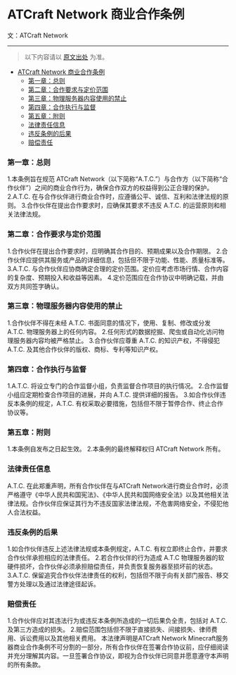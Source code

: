 # ATCraft Network 商业合作条例
文：ATCraft Network

-----

>
> 以下内容请以 [原文出处](https://docs.qq.com/doc/DSXV4ZHlRekF6VlFW) 为准。
> 

<!-- TOC -->
* [ATCraft Network 商业合作条例](#atcraft-network-商业合作条例)
    * [第一章：总则](#第一章总则)
    * [第二章：合作要求与定价范围](#第二章合作要求与定价范围)
    * [第三章：物理服务器内容使用的禁止](#第三章物理服务器内容使用的禁止)
    * [第四章：合作执行与监督](#第四章合作执行与监督)
    * [第五章：附则](#第五章附则)
    * [法律责任信息](#法律责任信息)
    * [违反条例的后果](#违反条例的后果)
    * [赔偿责任](#赔偿责任)
<!-- TOC -->

### 第一章：总则
1.本条例旨在规范 ATCraft Network（以下简称“A.T.C.”）与合作方（以下简称“合作伙伴”）之间的商业合作行为，确保合作双方的权益得到公正合理的保护。
2.A.T.C. 在与合作伙伴进行商业合作时，应遵循公平、诚信、互利和法律法规的原则。
3.合作伙伴在提出合作要求时，应确保其要求不违反 A.T.C. 的运营原则和相关法律法规。

### 第二章：合作要求与定价范围
1.合作伙伴在提出合作要求时，应明确其合作目的、预期成果以及合作期限。
2.合作伙伴应提供其服务或产品的详细信息，包括但不限于功能、性能、质量标准等。
3.A.T.C. 与合作伙伴应协商确定合理的定价范围。定价应考虑市场行情、合作内容的复杂度、预期投入和收益等因素。
4.定价范围应在合作协议中明确记载，并由双方共同签字确认。

### 第三章：物理服务器内容使用的禁止
1.合作伙伴不得在未经 A.T.C. 书面同意的情况下，使用、复制、修改或分发 A.T.C. 物理服务器上的任何内容。
2.任何形式的数据挖掘、爬虫或自动化访问物理服务器内容均被严格禁止。
3.合作伙伴应尊重 A.T.C. 的知识产权，不得侵犯 A.T.C. 及其他合作伙伴的版权、商标、专利等知识产权。

### 第四章：合作执行与监督
1.A.T.C. 将设立专门的合作监督小组，负责监督合作项目的执行情况。
2.合作监督小组应定期检查合作项目的进展，并向 A.T.C. 提供详细的报告。
3.如合作伙伴违反本条例的规定，A.T.C. 有权采取必要措施，包括但不限于暂停合作、终止合作协议等。

### 第五章：附则
1.本条例自发布之日起生效。
2.本条例的最终解释权归 ATCraft Network 所有。


### 法律责任信息
A.T.C. 在此郑重声明，所有合作伙伴在与ATCraft Network进行商业合作时，必须严格遵守《中华人民共和国宪法》、《中华人民共和国网络安全法》以及其他相关法律法规。合作伙伴应保证其行为不违反国家法律法规，不危害网络安全，不侵犯他人合法权益。

### 违反条例的后果
1.如合作伙伴违反上述法律法规或本条例规定，A.T.C. 有权立即终止合作，并要求合作伙伴承担相应的法律责任。
2.若合作伙伴的行为造成 A.T.C 物理服务器的软硬件损坏，合作伙伴必须承担赔偿责任，并负责恢复服务器至损坏前的状态。
3.A.T.C. 保留追究合作伙伴法律责任的权利，包括但不限于向有关部门报告、移交警方处理以及通过法律途径起诉。

### 赔偿责任
1.合作伙伴应对其违法行为或违反本条例所造成的一切后果负全责，包括对 A.T.C. 及第三方造成的损失。
2.赔偿范围包括但不限于直接损失、间接损失、律师费用、诉讼费用以及其他相关费用。
本法律声明是ATCraft Network Minecraft服务器商业合作条例不可分割的一部分，所有合作伙伴在签署合作协议前，应仔细阅读并充分理解其内容。一旦签署合作协议，即视为合作伙伴已同意并愿意遵守本声明的所有条款。
